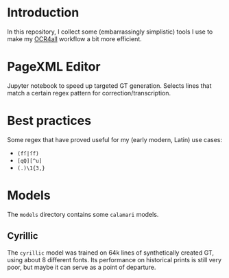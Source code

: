 # Introduction

In this repository, I collect some (embarrassingly simplistic) tools I use to make my [OCR4all](https://github.com/OCR4all) workflow a bit more efficient.

# PageXML Editor

Jupyter notebook to speed up targeted GT generation. Selects lines that match a certain regex pattern for correction/transcription.

# Best practices

Some regex that have proved useful for my (early modern, Latin) use cases:

* `(fſ|ſf)`
* `[qQ][^u]`
* `(.)\1{3,}`

# Models

The `models` directory contains some `calamari` models.

## Cyrillic

The `cyrillic` model was trained on 64k lines of synthetically created GT, using about 8 different fonts. Its performance on historical prints is still very poor, but maybe it can serve as a point of departure.
